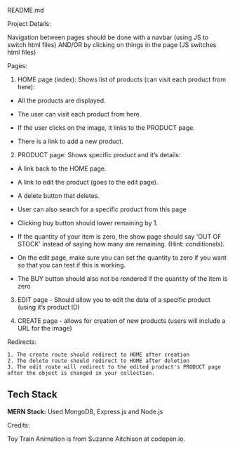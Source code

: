 README.md

Project Details:

Navigation between pages should be done with a navbar (using JS to switch html files) AND/OR by clicking on things in the page (JS switches html files)

Pages: 

1. HOME page (index):  Shows list of products (can visit each product from here):
- All the products are displayed.

- The user can visit each product from here.

- If the user clicks on the image, it links to the PRODUCT page.

- There is a link to add a new product.

2. PRODUCT page: Shows specific product and it’s details:
- A link back to the HOME page.

- A link to edit the product (goes to the edit page).

- A delete button that deletes.

- User can also search for a specific product from this page

- Clicking buy button should lower remaining by 1.

- If the quantity of your item is zero, the show page should say 'OUT OF STOCK' instead of saying how many are remaining. (Hint: conditionals).

- On the edit page, make sure you can set the quantity to zero if you want so that you can test if this is working.

- The BUY button should also not be rendered if the quantity of the item is zero

3. EDIT page - Should allow you to edit the data of a specific product (using it’s product ID)

4. CREATE page - allows for creation of new products (users will include a URL for the image)

Redirects:

    1. The create route should redirect to HOME after creation
    2. The delete route should redirect to HOME after deletion
    3. The edit route will redirect to the edited product's PRODUCT page after the object is changed in your collection.

    



## Tech Stack

**MERN Stack:** Used MongoDB, Express.js and Node.js

Credits:

Toy Train Animation is from Suzanne Aitchison at codepen.io.

